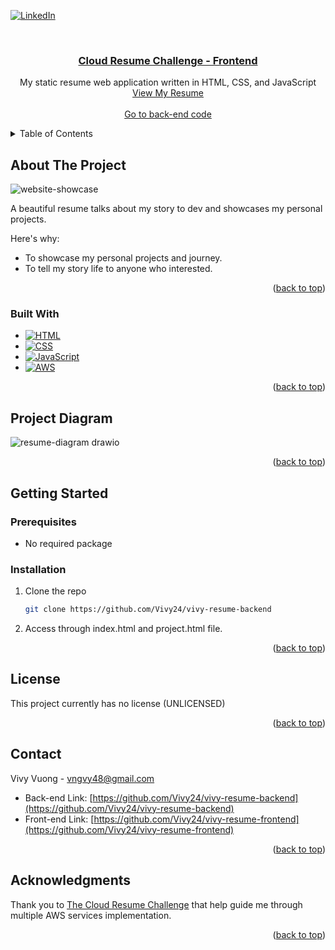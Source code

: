 [![LinkedIn][linkedin-shield]][linkedin-url]

<!-- PROJECT LOGO -->
<br />
<div align="center">

  <h3 align="center"><a href="https://github.com/Vivy24/fragments">
    Cloud Resume Challenge - Frontend
  </a>
</h3>

  <p align="center">
     My static resume web application written in HTML, CSS, and JavaScript
    <br />
        <a href="https://vivyvuong.dev">View My Resume</a>
    <br />
    <br />
    <a href="https://github.com/Vivy24/vivy-resume-backend">Go to back-end code</a>
  </p>
</div>

<!-- TABLE OF CONTENTS -->
<details>
  <summary>Table of Contents</summary>
  <ol>
    <li>
      <a href="#about-the-project">About The Project</a>
      <ul>
        <li><a href="#built-with">Built With</a></li>
      </ul>
    </li>
    <li><a href="#project-diagram">Project Diagram</a></li>
    <li>
      <a href="#getting-started">Getting Started</a>
      <ul>
        <li><a href="#prerequisites">Prerequisites</a></li>
        <li><a href="#installation">Installation</a></li>
      </ul>
    </li>
    <li><a href="#contact">Contact</a></li>
    <li><a href="#acknowledgments">Acknowledgments</a></li>
  </ol>
</details>

<!-- ABOUT THE PROJECT -->

## About The Project

![website-showcase](https://github.com/Vivy24/vivy-resume-backend/assets/62721809/781aef3d-3f97-4dd0-b95a-22124316630f)

A beautiful resume talks about my story to dev and showcases my personal projects.

Here's why:

- To showcase my personal projects and journey.
- To tell my story life to anyone who interested.

<p align="right">(<a href="#readme-top">back to top</a>)</p>


### Built With
- [![HTML][HTML]][HTML-url]
- [![CSS][CSS]][CSS-url]
- [![JavaScript][JavaScript]][JavaScript-url]
- [![AWS][AWS.js]][AWS-url]

<p align="right">(<a href="#readme-top">back to top</a>)</p>

<!-- Project Diagram -->
## Project Diagram

![resume-diagram drawio](https://github.com/Vivy24/vivy-resume-backend/assets/62721809/dae6d08e-3e1e-4eec-ae76-c2f6b5e29eb3)

<p align="right">(<a href="#readme-top">back to top</a>)</p>

<!-- GETTING STARTED -->
## Getting Started

### Prerequisites

- No required package

### Installation

1. Clone the repo
   ```sh
   git clone https://github.com/Vivy24/vivy-resume-backend
   ```
2. Access through index.html and project.html file. 

<p align="right">(<a href="#readme-top">back to top</a>)</p>

<!-- LICENSE -->

## License

This project currently has no license (UNLICENSED)

<p align="right">(<a href="#readme-top">back to top</a>)</p>

<!-- CONTACT -->

## Contact

Vivy Vuong - vngvy48@gmail.com

- Back-end Link: [https://github.com/Vivy24/vivy-resume-backend](https://github.com/Vivy24/vivy-resume-backend)
- Front-end Link: [https://github.com/Vivy24/vivy-resume-frontend](https://github.com/Vivy24/vivy-resume-frontend)
<p align="right">(<a href="#readme-top">back to top</a>)</p>

<!-- ACKNOWLEDGMENTS -->

## Acknowledgments

Thank you to <a href="https://cloudresumechallenge.dev/">The Cloud Resume Challenge</a> that help guide me through multiple AWS services implementation.

<p align="right">(<a href="#readme-top">back to top</a>)</p>

<!-- MARKDOWN LINKS & IMAGES -->

[linkedin-shield]: https://img.shields.io/badge/-LinkedIn-black.svg?style=for-the-badge&logo=linkedin&colorB=555
[linkedin-url]: https://linkedin.com/in/othneildrew
[HTML]: https://img.shields.io/badge/html5-%23E34F26.svg?style=for-the-badge&logo=html5&logoColor=white
[HTML-url]: https://en.wikipedia.org/wiki/HTML
[CSS]: https://img.shields.io/badge/css3-%231572B6.svg?style=for-the-badge&logo=css3&logoColor=white
[CSS-url]: https://en.wikipedia.org/wiki/CSS
[JavaScript]: https://img.shields.io/badge/javascript-%23323330.svg?style=for-the-badge&logo=javascript&logoColor=%23F7DF1E
[JavaScript-url]: https://en.wikipedia.org/wiki/JavaScript
[AWS.js]: https://img.shields.io/badge/AWS-%23FF9900.svg?style=for-the-badge&logo=amazon-aws&logoColor=white
[AWS-url]: https://aws.amazon.com/free/?gclid=Cj0KCQiAhomtBhDgARIsABcaYymi9fsNl3eXX-sidCqHjDsSLMDdbyh4Mb6sFsaaFBxAQLD1p7YcuVgaAiaWEALw_wcB&trk=e747cc26-a307-4ae0-981a-6dc5c1cb4121&sc_channel=ps&ef_id=Cj0KCQiAhomtBhDgARIsABcaYymi9fsNl3eXX-sidCqHjDsSLMDdbyh4Mb6sFsaaFBxAQLD1p7YcuVgaAiaWEALw_wcB:G:s&s_kwcid=AL!4422!3!453053794209!e!!g!!aws!10705896207!102406402981&all-free-tier.sort-by=item.additionalFields.SortRank&all-free-tier.sort-order=asc&awsf.Free%20Tier%20Types=*all&awsf.Free%20Tier%20Categories=*all

